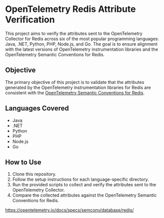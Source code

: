 # OpenTelemetry Redis Attribute Verification

This project aims to verify the attributes sent to the OpenTelemetry Collector for Redis across six of the most popular programming languages: Java, .NET, Python, PHP, Node.js, and Go. The goal is to ensure alignment with the latest versions of OpenTelemetry instrumentation libraries and the OpenTelemetry Semantic Conventions for Redis.

## Objective

The primary objective of this project is to validate that the attributes generated by the OpenTelemetry instrumentation libraries for Redis are consistent with the [OpenTelemetry Semantic Conventions for Redis](https://opentelemetry.io/docs/specs/semconv/database/redis/).

## Languages Covered

- Java
- .NET
- Python
- PHP
- Node.js
- Go

## How to Use

1. Clone this repository.
2. Follow the setup instructions for each language-specific directory.
3. Run the provided scripts to collect and verify the attributes sent to the OpenTelemetry Collector.
4. Compare the collected attributes against the OpenTelemetry Semantic Conventions for Redis.

https://opentelemetry.io/docs/specs/semconv/database/redis/
